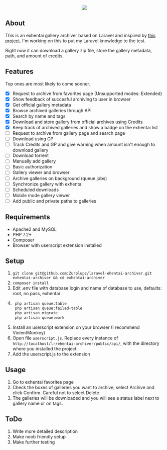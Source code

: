 <p align="center"><img src="https://i.kym-cdn.com/photos/images/newsfeed/001/516/619/f59.png"></p>

## About
This is an exhentai gallery archiver based on Laravel and inspired by [this project](https://github.com/Sn0wCrack/ExHen-Archive). I'm working on this to put my Laravel knowledge to the test.

Right now it can download a gallery zip file, store the gallery metadata, path, and amount of credits.  

## Features
Top ones are most likely to come sooner.

- [x] Request to archive from favorites page (Unsupported modes: Extended)
- [x] Show feedback of succesful archiving to user in browser 
- [x] Get official gallery metadata 
- [x] Browse archived galleries through API
- [x] Search by name and tags 
- [x] Download and store gallery from official archives using Credits
- [x] Keep track of archived galleries and show a badge on the exhentai list
- [ ] Request to archive from gallery page and search page 
- [ ] Download using GP
- [ ] Track Credits and GP and give warning when amount isn't enough to download gallery
- [ ] Download torrent
- [ ] Manually add gallery
- [ ] Basic authorization
- [ ] Gallery viewer and browser
- [ ] Archive galleries on background (queue jobs)
- [ ] Synchronize gallery with exhentai
- [ ] Scheduled downloads
- [ ] Mobile mode gallery viewer
- [ ] Add public and private paths to galleries

## Requirements
- Apache2 and MySQL
- PHP 7.2+
- Composer
- Browser with userscript extension installed

## Setup
1. `git clone git@github.com:Zurplupz/laravel-ehentai-archiver.git exhentai-archiver && cd exhentai-archiver`
2. `composer install`
3. Edit .env file with database login and name of database to use, defaults: root, no pass, exhentai
4. ```bash
	php artisan queue:table 
	php artisan queue:failed-table
	php artisan migrate
	php artisan queue:work
	```
5. Install an userscript extension on your browser (I recommend ViolentMonkey)
6. Open file `userscript.js`. Replace every instance of `http://localhost/lr/ehentai-archiver/public/api/`, with the directory where you installed the project
7. Add the userscript.js to the extension

## Usage
1. Go to exhentai favorites page
2. Check the boxes of galleries you want to archive, select Archive and click Confirm. Careful not to select Delete
3. The galleries will be downloaded and you will see a status label next to gallery name or on tags.

## ToDo
1. Write more detailed description
2. Make noob friendly setup
3. Make further testing